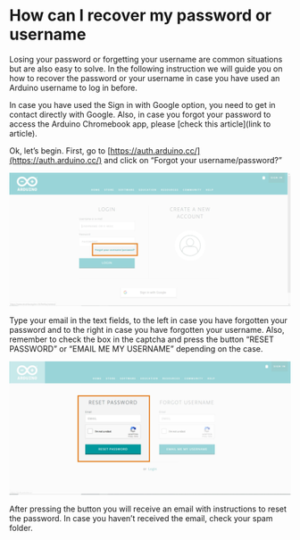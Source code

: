 # How can I recover my password or username

Losing your password or forgetting your username are common situations but are also easy to solve. In the following instruction we will guide you on how to recover the password or your username in case you have used an Arduino username to log in before.

In case you have used the Sign in with Google option, you need to get in contact directly with Google. Also, in case you forgot your password to access the Arduino Chromebook app, please [check this article](link to article).

Ok, let’s begin. First, go to [https://auth.arduino.cc/](https://auth.arduino.cc/)  and click on “Forgot your username/password?”

![image delete](/assets/img/HowcanIrecovermypasswordorusername/1.jpg)


Type your email in the text fields, to the left in case you have forgotten your password and to the right in case you have forgotten your username. Also, remember to check the box in the captcha and press the button “RESET PASSWORD” or “EMAIL ME MY USERNAME” depending on the case.

![image delete](/assets/img/HowcanIrecovermypasswordorusername/2.jpg)

After pressing the button you will receive an email with instructions to reset the password. In case you haven’t received the email, check your spam folder.

